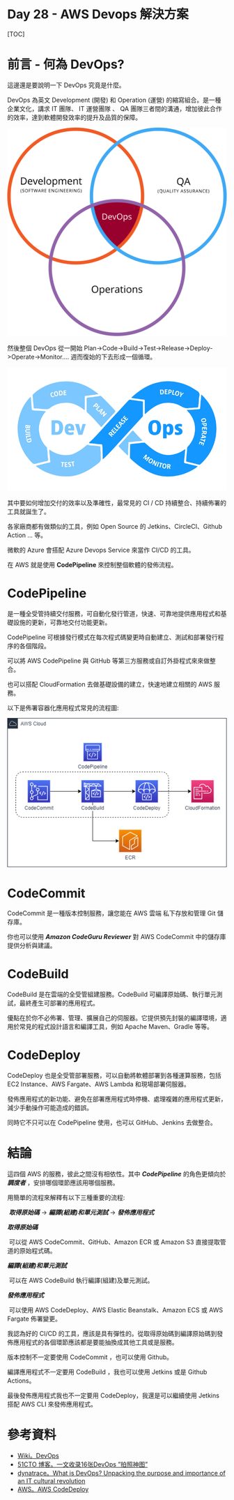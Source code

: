 # Day 28 - AWS Devops 解決方案


[TOC]

# 前言 - 何為 DevOps?

這邊還是要說明一下 DevOps 究竟是什麼。

DevOps 為英文 Development (開發) 和 Operation (運營) 的縮寫組合。是一種企業文化，講求 IT 團隊、 IT 運營團隊 、 QA 團隊三者間的溝通，增加彼此合作的效率，達到軟體開發效率的提升及品質的保障。

![DevOps - 維基百科，自由的百科全書](https://raw.githubusercontent.com/kenhong4134/blog-for-it/main/content/posts/iThome%20%E9%90%B5%E4%BA%BA%E8%B3%BD/2022/images/1200px-Devops.svg.png)







然後整個 DevOps 從一開始 Plan->Code->Build->Test->Release->Deploy->Operate->Monitor.... 週而復始的下去形成一個循環。

![DevOps infinity loop](https://raw.githubusercontent.com/kenhong4134/blog-for-it/main/content/posts/iThome%20%E9%90%B5%E4%BA%BA%E8%B3%BD/2022/images/13429_ILL_DevOpsLoop.png)

其中要如何增加交付的效率以及準確性，最常見的 CI / CD 持續整合、持續佈署的工具就誕生了。

各家廠商都有做類似的工具，例如 Open Source 的 Jetkins、CircleCI、Github Action ... 等。

微軟的 Azure 會搭配 Azure Devops Service 來當作 CI/CD 的工具。

在 AWS 就是使用 **CodePipeline** 來控制整個軟體的發佈流程。





# CodePipeline

是一種全受管持續交付服務，可自動化發行管道，快速、可靠地提供應用程式和基礎設施的更新，可靠地交付功能更新。

CodePipeline 可根據發行模式在每次程式碼變更時自動建立、測試和部署發行程序的各個階段。

可以將 AWS CodePipeline 與 GitHub 等第三方服務或自訂外掛程式來來做整合。

也可以搭配 CloudFormation 去做基礎設備的建立，快速地建立相關的 AWS 服務。

以下是佈署容器化應用程式常見的流程圖:

![AWS-CodePipeline.drawio](https://raw.githubusercontent.com/kenhong4134/blog-for-it/main/content/posts/iThome%20%E9%90%B5%E4%BA%BA%E8%B3%BD/2022/images/AWS-CodePipeline.drawio.png)



# CodeCommit

CodeCommit 是一種版本控制服務，讓您能在 AWS 雲端 私下存放和管理 Git 儲存庫。

你也可以使用 ***Amazon CodeGuru Reviewer*** 對 AWS CodeCommit 中的儲存庫提供分析與建議。





# CodeBuild

CodeBuild 是在雲端的全受管組建服務。CodeBuild 可編譯原始碼、執行單元測試，最終產生可部署的應用程式。

優點在於你不必佈署、管理、擴展自己的伺服器。它提供預先封裝的編譯環境，適用於常見的程式設計語言和編譯工具，例如 Apache Maven、Gradle 等等。







# CodeDeploy

CodeDeploy 也是全受管部署服務，可以自動將軟體部署到各種運算服務，包括 EC2 Instance、AWS Fargate、AWS Lambda 和現場部署伺服器。

發佈應用程式的新功能、避免在部署應用程式時停機、處理複雜的應用程式更新，減少手動操作可能造成的錯誤。

同時它不只可以在 CodePipeline 使用，也可以 GitHub、Jenkins 去做整合。



# 結論

這四個 AWS 的服務，彼此之間沒有相依性。其中 ***CodePipeline*** 的角色更傾向於 ***調度者*** ，安排哪個環節應該用哪個服務。

用簡單的流程來解釋有以下三種重要的流程:

​	***取得原始碼*** -> ***編譯(組建)和單元測試*** -> ***發佈應用程式***



***取得原始碼***

​	可以從 AWS CodeCommit、GitHub、Amazon ECR 或 Amazon S3 直接提取管道的原始程式碼。

***編譯(組建)和單元測試***

​	可以在 AWS CodeBuild 執行編譯(組建)及單元測試。

***發佈應用程式***

​	可以使用 AWS CodeDeploy、AWS Elastic Beanstalk、Amazon ECS 或 AWS Fargate 佈署變更。



我認為好的 CI/CD 的工具，應該是具有彈性的。從取得原始碼到編譯原始碼到發佈應用程式的各個環節應該都是要能抽換成其他工具或是服務。

版本控制不一定要使用 CodeCommit ，也可以使用 Github。

編譯應用程式不一定要用 CodeBuild ，我也可以使用 Jetkins 或是 Github Actions。

最後發佈應用程式我也不一定要用 CodeDeploy，我還是可以繼續使用 Jetkins 搭配 AWS CLI 來發佈應用程式。





# 參考資料

- [Wiki。DevOps](https://zh.m.wikipedia.org/zh-tw/DevOps)
- [51CTO 博客。一文收录16张DevOps ”拍照神图” ](https://blog.51cto.com/u_15127518/2658838)
- [dynatrace。What is DevOps? Unpacking the purpose and importance of an IT cultural revolution](https://www.dynatrace.com/news/blog/what-is-devops/)
- [AWS。AWS CodeDeploy](https://aws.amazon.com/tw/codedeploy/)

